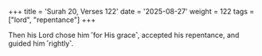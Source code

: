 +++
title = 'Surah 20, Verses 122'
date = '2025-08-27'
weight = 122
tags = ["lord", "repentance"]
+++

Then his Lord chose him ˹for His grace˺, accepted his repentance, and guided him ˹rightly˺.
